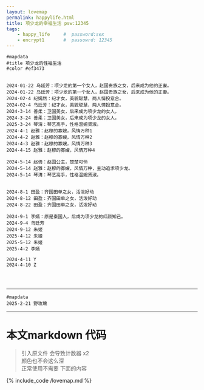 ```yaml
---
layout: lovemap
permalink: happylife.html
title: 项少龙的幸福生活 psw:12345
tags:
    - happy_life     #  password:sex
    - encrypt1       #  passowrd: 12345
--- 
```



 
```  
#mapdata
#title 项少龙的性福生活
#color #ef3473


2024-01-22 乌廷芳：项少龙的第一个女人，赵国贵族之女，后来成为他的正妻。
2024-01-22 乌廷芳：项少龙的第一个女人，赵国贵族之女，后来成为他的正妻。
2024-02-4 纪嫣然：纪才女，美貌聪慧，两人情投意合。
2024-02-4 乌廷芳：纪才女，美貌聪慧，两人情投意合。
2024-3-14 善柔：卫国美女，后来成为项少龙的女人。
2024-3-24 善柔：卫国美女，后来成为项少龙的女人。
2025-3-24 琴清：琴艺高手，性格温婉贤淑。
2024-4-1 赵雅：赵穆的寡嫂，风情万种1
2024-4-2 赵雅：赵穆的寡嫂，风情万种2
2024-4-3 赵雅：赵穆的寡嫂，风情万种3
2024-4-15 赵雅：赵穆的寡嫂，风情万种4

2024-5-14 赵倩：赵国公主，楚楚可怜
2024-5-14 赵雅：赵穆的寡嫂，风情万种，主动追求项少龙。
2024-5-14 琴清：琴艺高手，性格温婉贤淑。


2024-8-1 田盈：齐国田单之女，活泼好动
2024-8-12 田盈：齐国田单之女，活泼好动
2024-8-22 田盈：齐国田单之女，活泼好动

2024-9-1 李嫣：原是秦国人，后成为项少龙的红颜知己。
2024-9-4 乌廷芳
2024-9-12 朱姬
2025-4-12 朱姬
2025-5-12 朱姬
2025-4-2 李嫣

2024-4-11 Y
2024-4-10 Z


 
```

--- 

```
#mapdata
2025-2-21 野玫瑰

```


---- 
# 本文markdown 代码   
> 引入原文件 会导致计数器 x2    
> 颜色也不会这么深  
> 正常使用不需要 下面的内容  


{% include_code /lovemap.md  %}
